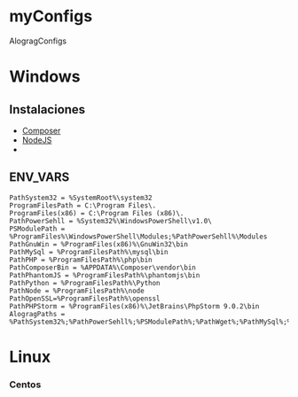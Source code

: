 # myConfigs
AlogragConfigs

<!-- https://github.com/adam-p/markdown-here/wiki/Markdown-Cheatsheet -->

# Windows

## Instalaciones

- [Composer](https://getcomposer.org/Composer-Setup.exe)
- [NodeJS](https://nodejs.org/es/download/)
-

## ENV_VARS

```
PathSystem32 = %SystemRoot%\system32
ProgramFilesPath = C:\Program Files\.
ProgramFiles(x86) = C:\Program Files (x86)\.
PathPowerSehll = %System32%\WindowsPowerShell\v1.0\
PSModulePath = %ProgramFiles%\WindowsPowerShell\Modules;%PathPowerSehll%\Modules
PathGnuWin = %ProgramFiles(x86)%\GnuWin32\bin
PathMySql = %ProgramFilesPath%\mysql\bin
PathPHP = %ProgramFilesPath%\php\bin
PathComposerBin = %APPDATA%\Composer\vendor\bin
PathPhantomJS = %ProgramFilesPath%\phantomjs\bin
PathPython = %ProgramFilesPath%\Python
PathNode = %ProgramFilesPath%\node
PathOpenSSL=%ProgramFilesPath%\openssl
PathPHPStorm = %ProgramFiles(x86)%\JetBrains\PhpStorm 9.0.2\bin
AlogragPaths = %PathSystem32%;%PathPowerSehll%;%PSModulePath%;%PathWget%;%PathMySql%;%PathPHP%;%PathComposerBin%;%PathPhantomJS%;%PathPython%;%PathNode%;%PathNPM%;%PathGnuWin%
```
# Linux

### Centos

